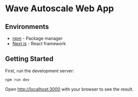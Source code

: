 # Wave Autoscale Web App

## Environments

- [npm](https://www.npmjs.com/) - Package manager
- [Next.js](https://nextjs.org/) - React framework

## Getting Started

First, run the development server:

```bash
npm run dev
```

Open [http://localhost:3000](http://localhost:3000) with your browser to see the result.